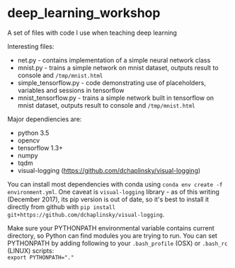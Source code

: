 # deep_learning_workshop

A set of files with code I use when teaching deep learning

Interesting files:
- net.py - contains implementation of a simple neural network class
- mnist.py - trains a simple network on mnist dataset, outputs result to console and `/tmp/mnist.html`
- simple_tensorflow.py - code demonstrating use of placeholders, variables and sessions in tensorflow
- mnist_tensorflow.py - trains a simple network built in tensorflow on mnist dataset, outputs result to console and `/tmp/mnist.html`

Major dependiencies are:
- python 3.5
- opencv
- tensorflow 1.3+
- numpy
- tqdm
- visual-logging (https://github.com/dchaplinsky/visual-logging)

You can install most dependencies with conda using `conda env create -f environment.yml`. 
One caveat is `visual-logging` library - as of this writing (December 2017), its pip version is out of date, so it's best to install it directly from github with `pip install git+https://github.com/dchaplinsky/visual-logging`.

Make sure your PYTHONPATH environmental variable contains current directory, so Python can find modules you are trying to run. You can set PYTHONPATH by adding following to your `.bash_profile` (OSX) or `.bash_rc` (LINUX) scripts:  
`export PYTHONPATH="."`
